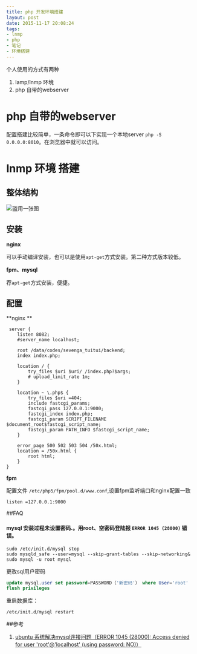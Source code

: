```yaml
---
title: php 开发环境搭建 
layout: post
date: 2015-11-17 20:08:24
tags:
- lnmp
- php
- 笔记
- 环境搭建
---
```


个人使用的方式有两种

1. lamp/lnmp 环境
2. php 自带的webserver

# php 自带的webserver
配置搭建比较简单，一条命令即可以下实现一个本地server `php -S 0.0.0.0:8010`。在浏览器中就可以访问。

# lnmp 环境 搭建

## 整体结构
![盗用一张图](http://www.68idc.cn/help/uploads/allimg/130923/0G5201D7_0.jpg )

## 安装

**nginx**

可以手动编译安装，也可以是使用`apt-get`方式安装。第二种方式版本较低。

**fpm、mysql**

荐`apt-get`方式安装，便捷。

## 配置

**nginx **

```
 server {
    listen 8082;
    #server_name localhost;

    root /data/codes/sevenga_tuitui/backend;
    index index.php;

    location / { 
        try_files $uri $uri/ /index.php?$args;
        # upload_limit_rate 1m;
    }   

    location ~ \.php$ {
        try_files $uri =404;
        include fastcgi_params;
        fastcgi_pass 127.0.0.1:9000;
        fastcgi_index index.php;
        fastcgi_param SCRIPT_FILENAME $document_root$fastcgi_script_name;
        fastcgi_param PATH_INFO $fastcgi_script_name;
    }   

    error_page 500 502 503 504 /50x.html;
    location = /50x.html {
        root html;
    }   
}   
```

**fpm**

配置文件 `/etc/php5/fpm/pool.d/www.conf`,设置fpm监听端口和nginx配置一致

```
listen =127.0.0.1:9000 
```


##FAQ

#### mysql 安装过程未设置密码.。用root、空密码登陆报 `ERROR 1045 (28000)` 错误。

```
sudo /etc/init.d/mysql stop
sudo mysqld_safe --user=mysql --skip-grant-tables --skip-networking&
sudo mysql -u root mysql
```

更改sql用户密码

```sql
update mysql.user set password=PASSWORD（'新密码'） where User='root'
flush privileges
```

重启数据库：

`/etc/init.d/mysql restart`


##参考
1. [ubuntu 系统解决mysql连接问题（ERROR 1045 (28000): Access denied for user 'root'@'localhost' (using password: NO)）](http://laokaddk.blog.51cto.com/368606/1323292)
